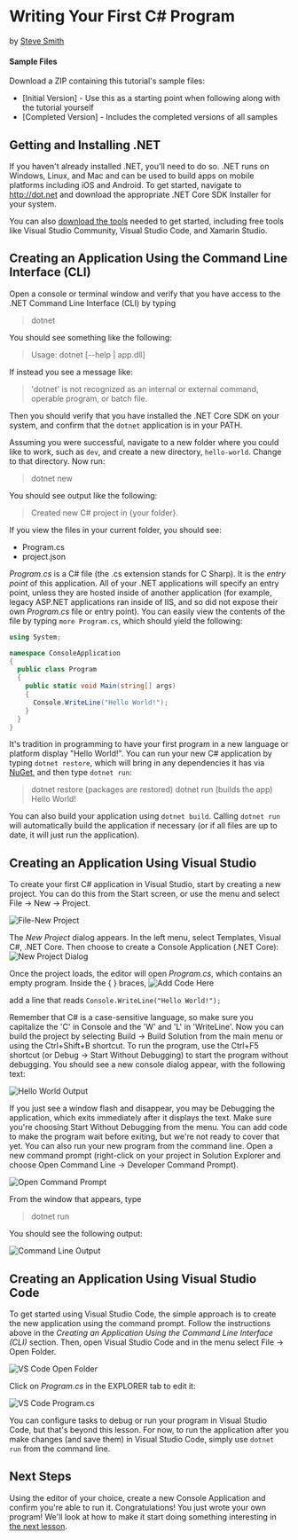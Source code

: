 # Writing Your First C# Program
by [Steve Smith](http://deviq.com/me/steve-smith)

#### Sample Files
Download a ZIP containing this tutorial's sample files:
- [Initial Version] - Use this as a starting point when following along with the tutorial yourself
- [Completed Version] - Includes the completed versions of all samples

## Getting and Installing .NET

If you haven't already installed .NET, you'll need to do so. .NET runs on Windows, Linux, and Mac and can be used to build apps on mobile platforms including iOS and Android. To get started, navigate to http://dot.net and download the appropriate .NET Core SDK Installer for your system.

You can also [download the tools](https://www.microsoft.com/net/download#tools) needed to get started, including free tools like Visual Studio Community, Visual Studio Code, and Xamarin Studio.

## Creating an Application Using the Command Line Interface (CLI)

Open a console or terminal window and verify that you have access to the .NET Command Line Interface (CLI) by typing

> dotnet

You should see something like the following:

> Usage: dotnet [--help | app.dll]

If instead you see a message like:

> 'dotnet' is not recognized as an internal or external command, operable program, or batch file.

Then you should verify that you have installed the .NET Core SDK on your system, and confirm that the ``dotnet`` application is in your PATH.

Assuming you were successful, navigate to a new folder where you could like to work, such as ``dev``, and create a new directory, ``hello-world``. Change to that directory. Now run:

> dotnet new

You should see output like the following:

> Created new C# project in {your folder}.

If you view the files in your current folder, you should see:
- Program.cs
- project.json

*Program.cs* is a C# file (the .cs extension stands for C Sharp). It is the *entry point* of this application. All of your .NET applications will specify an entry point, unless they are hosted inside of another application (for example, legacy ASP.NET applications ran inside of IIS, and so did not expose their own *Program.cs* file or entry point). You can easily view the contents of the file by typing ``more Program.cs``, which should yield the following:

```c#
using System;

namespace ConsoleApplication
{
  public class Program
  {
    public static void Main(string[] args)
    {
      Console.WriteLine("Hello World!");
    }
  }
}
```

It's tradition in programming to have your first program in a new language or platform display "Hello World!". You can run your new C# application by typing ``dotnet restore``, which will bring in any dependencies it has via [NuGet](http://nuget.org), and then type ``dotnet run``:

> dotnet restore
> (packages are restored)
> dotnet run
> (builds the app)
> Hello World!

You can also build your application using ``dotnet build``. Calling ``dotnet run`` will automatically build the application if necessary (or if all files are up to date, it will just run the application).

## Creating an Application Using Visual Studio

To create your first C# application in Visual Studio, start by creating a new project. You can do this from the Start screen, or use the menu and select File -> New -> Project.

![File-New Project](images/vs-file-new-project.png)

The *New Project* dialog appears. In the left menu, select Templates, Visual C#, .NET Core. Then choose to create a Console Application (.NET Core):
![New Project Dialog](images/vs-new-project-dialog-console.png)

Once the project loads, the editor will open *Program.cs*, which contains an empty program. Inside the { } braces,
![Add Code Here](images/add-code-here.png)

add a line that reads ``Console.WriteLine("Hello World!");``

Remember that C# is a case-sensitive language, so make sure you capitalize the 'C' in Console and the 'W' and 'L' in 'WriteLine'. Now you can build the project by selecting Build -> Build Solution from the main menu or using the Ctrl+Shift+B shortcut. To run the program, use the Ctrl+F5 shortcut (or Debug -> Start Without Debugging) to start the program without debugging. You should see a new console dialog appear, with the following text:

![Hello World Output](images/hello-world-output.png)

If you just see a window flash and disappear, you may be Debugging the application, which exits immediately after it displays the text. Make sure you're choosing Start Without Debugging from the menu. You can add code to make the program wait before exiting, but we're not ready to cover that yet. You can also run your new program from the command line. Open a new command prompt (right-click on your project in Solution Explorer and choose Open Command Line -> Developer Command Prompt).

![Open Command Prompt](images/open-command-line-menu.png)

From the window that appears, type
> dotnet run

You should see the following output:

![Command Line Output](images/vs-command-line-output.png)

## Creating an Application Using Visual Studio Code

To get started using Visual Studio Code, the simple approach is to create the new application using the command prompt. Follow the instructions above in the *Creating an Application Using the Command Line Interface (CLI)* section. Then, open Visual Studio Code and in the menu select File -> Open Folder.

![VS Code Open Folder](images/vs-code-open-folder.png)

Click on *Program.cs* in the EXPLORER tab to edit it:

![VS Code Program.cs](images/vs-code-program.png)

You can configure tasks to debug or run your program in Visual Studio Code, but that's beyond this lesson. For now, to run the application after you make changes (and save them) in Visual Studio Code, simply use ``dotnet run`` from the command line.

## Next Steps

Using the editor of your choice, create a new Console Application and confirm you're able to run it. Congratulations! You just wrote your own program! We'll look at how to make it start doing something interesting in [the next lesson](lesson-02.md).
